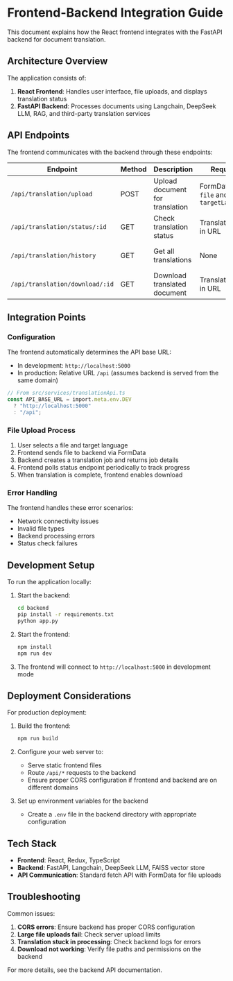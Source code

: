 
# Frontend-Backend Integration Guide

This document explains how the React frontend integrates with the FastAPI backend for document translation.

## Architecture Overview

The application consists of:

1. **React Frontend**: Handles user interface, file uploads, and displays translation status
2. **FastAPI Backend**: Processes documents using Langchain, DeepSeek LLM, RAG, and third-party translation services

## API Endpoints

The frontend communicates with the backend through these endpoints:

| Endpoint | Method | Description | Request | Response |
|----------|--------|-------------|---------|----------|
| `/api/translation/upload` | POST | Upload document for translation | FormData with `file` and `targetLanguage` | Translation job details |
| `/api/translation/status/:id` | GET | Check translation status | Translation ID in URL | Status and progress |
| `/api/translation/history` | GET | Get all translations | None | Array of translation jobs |
| `/api/translation/download/:id` | GET | Download translated document | Translation ID in URL | File download |

## Integration Points

### Configuration

The frontend automatically determines the API base URL:
- In development: `http://localhost:5000`
- In production: Relative URL `/api` (assumes backend is served from the same domain)

```typescript
// From src/services/translationApi.ts
const API_BASE_URL = import.meta.env.DEV 
  ? "http://localhost:5000" 
  : "/api";
```

### File Upload Process

1. User selects a file and target language
2. Frontend sends file to backend via FormData
3. Backend creates a translation job and returns job details
4. Frontend polls status endpoint periodically to track progress
5. When translation is complete, frontend enables download

### Error Handling

The frontend handles these error scenarios:
- Network connectivity issues
- Invalid file types
- Backend processing errors
- Status check failures

## Development Setup

To run the application locally:

1. Start the backend:
   ```bash
   cd backend
   pip install -r requirements.txt
   python app.py
   ```

2. Start the frontend:
   ```bash
   npm install
   npm run dev
   ```

3. The frontend will connect to `http://localhost:5000` in development mode

## Deployment Considerations

For production deployment:

1. Build the frontend:
   ```bash
   npm run build
   ```

2. Configure your web server to:
   - Serve static frontend files
   - Route `/api/*` requests to the backend
   - Ensure proper CORS configuration if frontend and backend are on different domains

3. Set up environment variables for the backend
   - Create a `.env` file in the backend directory with appropriate configuration

## Tech Stack

- **Frontend**: React, Redux, TypeScript
- **Backend**: FastAPI, Langchain, DeepSeek LLM, FAISS vector store
- **API Communication**: Standard fetch API with FormData for file uploads

## Troubleshooting

Common issues:

1. **CORS errors**: Ensure backend has proper CORS configuration
2. **Large file uploads fail**: Check server upload limits
3. **Translation stuck in processing**: Check backend logs for errors
4. **Download not working**: Verify file paths and permissions on the backend

For more details, see the backend API documentation.
